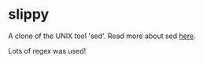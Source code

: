 # slippy
A clone of the UNIX tool 'sed'. Read more about sed [here](https://www.gnu.org/software/sed/manual/sed.html).

Lots of regex was used!

